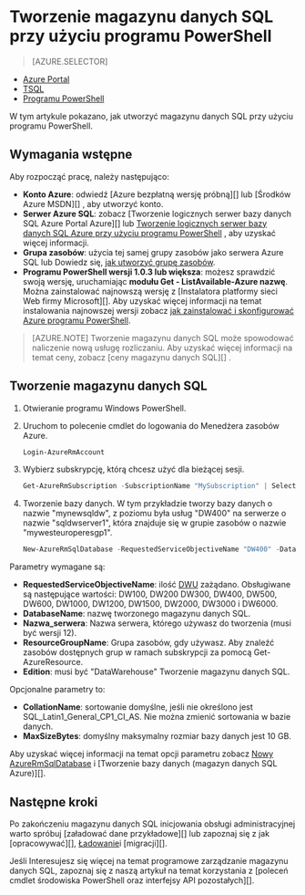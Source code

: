 <properties
   pageTitle="Tworzenie magazynu danych SQL przy użyciu programu PowerShell | Microsoft Azure"
   description="Tworzenie magazynu danych SQL przy użyciu programu PowerShell"
   services="sql-data-warehouse"
   documentationCenter="NA"
   authors="lodipalm"
   manager="barbkess"
   editor=""/>

<tags
   ms.service="sql-data-warehouse"
   ms.devlang="NA"
   ms.topic="get-started-article"
   ms.tgt_pltfrm="NA"
   ms.workload="data-services"
   ms.date="08/25/2016"
   ms.author="lodipalm;barbkess;sonyama"/>

# <a name="create-sql-data-warehouse-using-powershell"></a>Tworzenie magazynu danych SQL przy użyciu programu PowerShell

> [AZURE.SELECTOR]
- [Azure Portal](sql-data-warehouse-get-started-provision.md)
- [TSQL](sql-data-warehouse-get-started-create-database-tsql.md)
- [Programu PowerShell](sql-data-warehouse-get-started-provision-powershell.md)

W tym artykule pokazano, jak utworzyć magazynu danych SQL przy użyciu programu PowerShell.

## <a name="prerequisites"></a>Wymagania wstępne

Aby rozpocząć pracę, należy następująco:

- **Konto Azure**: odwiedź [Azure bezpłatną wersję próbną][] lub [Środków Azure MSDN][] , aby utworzyć konto.
- **Serwer Azure SQL**: zobacz [Tworzenie logicznych serwer bazy danych SQL Azure Portal Azure][] lub [Tworzenie logicznych serwer bazy danych SQL Azure przy użyciu programu PowerShell][] , aby uzyskać więcej informacji.
- **Grupa zasobów**: użycia tej samej grupy zasobów jako serwera Azure SQL lub Dowiedz się, [jak utworzyć grupę zasobów][].
- **Programu PowerShell wersji 1.0.3 lub większa**: możesz sprawdzić swoją wersję, uruchamiając **modułu Get - ListAvailable-Azure nazwę**.  Można zainstalować najnowszą wersję z [Instalatora platformy sieci Web firmy Microsoft][].  Aby uzyskać więcej informacji na temat instalowania najnowszej wersji zobacz [jak zainstalować i skonfigurować Azure programu PowerShell][].

> [AZURE.NOTE] Tworzenie magazynu danych SQL może spowodować naliczenie nową usługę rozliczaniu.  Aby uzyskać więcej informacji na temat ceny, zobacz [ceny magazynu danych SQL][] .

## <a name="create-a-sql-data-warehouse"></a>Tworzenie magazynu danych SQL

1. Otwieranie programu Windows PowerShell.
2. Uruchom to polecenie cmdlet do logowania do Menedżera zasobów Azure.

    ```Powershell
    Login-AzureRmAccount
    ```
    
3. Wybierz subskrypcję, którą chcesz użyć dla bieżącej sesji.

    ```Powershell
    Get-AzureRmSubscription -SubscriptionName "MySubscription" | Select-AzureRmSubscription
    ```

4.  Tworzenie bazy danych. W tym przykładzie tworzy bazy danych o nazwie "mynewsqldw", z poziomu była usług "DW400" na serwerze o nazwie "sqldwserver1", która znajduje się w grupie zasobów o nazwie "mywesteuroperesgp1".

    ```Powershell
    New-AzureRmSqlDatabase -RequestedServiceObjectiveName "DW400" -DatabaseName "mynewsqldw" -ServerName "sqldwserver1" -ResourceGroupName "mywesteuroperesgp1" -Edition "DataWarehouse" -CollationName "SQL_Latin1_General_CP1_CI_AS" -MaxSizeBytes 10995116277760
    ```

Parametry wymagane są:

- **RequestedServiceObjectiveName**: ilość [DWU][] zażądano.  Obsługiwane są następujące wartości: DW100, DW200 DW300, DW400, DW500, DW600, DW1000, DW1200, DW1500, DW2000, DW3000 i DW6000.
- **DatabaseName**: nazwę tworzonego magazynu danych SQL.
- **Nazwa_serwera**: Nazwa serwera, którego używasz do tworzenia (musi być wersji 12).
- **ResourceGroupName**: Grupa zasobów, gdy używasz.  Aby znaleźć zasobów dostępnych grup w ramach subskrypcji za pomocą Get-AzureResource.
- **Edition**: musi być "DataWarehouse" Tworzenie magazynu danych SQL.

Opcjonalne parametry to:

- **CollationName**: sortowanie domyślne, jeśli nie określono jest SQL_Latin1_General_CP1_CI_AS.  Nie można zmienić sortowania w bazie danych.
- **MaxSizeBytes**: domyślny maksymalny rozmiar bazy danych jest 10 GB.


Aby uzyskać więcej informacji na temat opcji parametru zobacz [Nowy AzureRmSqlDatabase][] i [Tworzenie bazy danych (magazyn danych SQL Azure)][].

## <a name="next-steps"></a>Następne kroki

Po zakończeniu magazynu danych SQL inicjowania obsługi administracyjnej warto spróbuj [załadować dane przykładowe][] lub zapoznaj się z jak [opracowywać][], [Ładowanie][]i [migracji][].

Jeśli Interesujesz się więcej na temat programowe zarządzanie magazynu danych SQL, zapoznaj się z naszą artykuł na temat korzystania z [poleceń cmdlet środowiska PowerShell oraz interfejsy API pozostałych][].

<!--Image references-->

<!--Article references-->
[DWU]: ./sql-data-warehouse-overview-what-is.md#data-warehouse-units
[Migrowanie]: ./sql-data-warehouse-overview-migrate.md
[można opracowywać]: ./sql-data-warehouse-overview-develop.md
[Ładowanie]: ./sql-data-warehouse-load-with-bcp.md
[ładowanie przykładowych danych]: ./sql-data-warehouse-load-sample-databases.md
[Polecenia cmdlet programu PowerShell oraz interfejsy API REST]: ./sql-data-warehouse-reference-powershell-cmdlets.md
[firewall rules]: ../sql-database-configure-firewall-settings.md

[Jak zainstalować i skonfigurować Azure programu PowerShell]: ../powershell/powershell-install-configure.md
[how to create a SQL Data Warehouse from the Azure Portal]: ./sql-data-warehouse-get-started-provision.md
[Tworzenie logicznych serwer bazy danych SQL Azure z Azure Portal]: ../sql-database/sql-database-get-started.md#create-an-azure-sql-database-logical-server
[Tworzenie logicznych serwer bazy danych SQL Azure przy użyciu programu PowerShell]: ../sql-database/sql-database-get-started-powershell.md#database-setup-create-a-resource-group-server-and-firewall-rule
[jak utworzyć grupę zasobów]: ../resource-group-template-deploy-portal.md#create-resource-group

<!--MSDN references--> 
[MSDN]: https://msdn.microsoft.com/library/azure/dn546722.aspx
[Nowy AzureRmSqlDatabase]: https://msdn.microsoft.com/library/mt619339.aspx
[Tworzenie bazy danych (magazyn danych Azure SQL)]: https://msdn.microsoft.com/library/mt204021.aspx

<!--Other Web references-->
[Instalator platformy Microsoft w sieci Web]: https://aka.ms/webpi-azps
[Cennik magazynu danych SQL]: https://azure.microsoft.com/pricing/details/sql-data-warehouse/
[Azure bezpłatnej wersji próbnej]: https://azure.microsoft.com/pricing/free-trial/?WT.mc_id=A261C142F
[W witrynie MSDN środków Azure]: https://azure.microsoft.com/pricing/member-offers/msdn-benefits-details/?WT.mc_id=A261C142F
